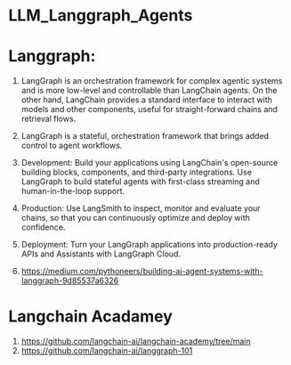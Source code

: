 # LLM_Langgraph_Agents
# Langgraph:
1. LangGraph is an orchestration framework for complex agentic systems and is more low-level and controllable than LangChain agents. On the other hand, LangChain provides a standard interface to interact with models and other components, useful for straight-forward chains and retrieval flows.
2. LangGraph is a stateful, orchestration framework that brings added control to agent workflows.
3. Development: Build your applications using LangChain's open-source building blocks, components, and third-party integrations. Use LangGraph to build stateful agents with first-class streaming and human-in-the-loop support.
4. Production: Use LangSmith to inspect, monitor and evaluate your chains, so that you can continuously optimize and deploy with confidence.
5. Deployment: Turn your LangGraph applications into production-ready APIs and Assistants with LangGraph Cloud. 


1. https://medium.com/pythoneers/building-ai-agent-systems-with-langgraph-9d85537a6326

# Langchain Acadamey
1. https://github.com/langchain-ai/langchain-academy/tree/main
2. https://github.com/langchain-ai/langgraph-101


